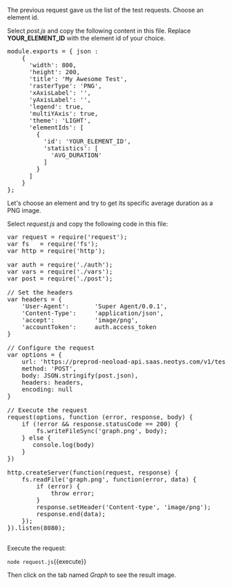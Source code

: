 
The previous request gave us the list of the test requests. Choose an element id.

Select *post.js* and copy the following content in this file. Replace **YOUR_ELEMENT_ID** with the element id of your choice.

<pre class="file" data-filename="post.js" data-target="replace">
module.exports = { json : 
    {
      'width': 800,
      'height': 200,
      'title': 'My Awesome Test',
      'rasterType': 'PNG',
      'xAxisLabel': '',
      'yAxisLabel': '',
      'legend': true,
      'multiYAxis': true,
      'theme': 'LIGHT',
      'elementIds': [
        {
          'id': 'YOUR_ELEMENT_ID',
          'statistics': [
            'AVG_DURATION'
          ]
        }
      ]
    }
};
</pre>

Let's choose an element and try to get its specific average duration as a PNG image.

Select *request.js* and copy the following code in this file:

<pre class="file" data-filename="request.js" data-target="replace">var request = require('request');
var fs   = require('fs');
var http = require('http');

var auth = require('./auth');
var vars = require('./vars');
var post = require('./post');

// Set the headers
var headers = {
    'User-Agent':       'Super Agent/0.0.1',
    'Content-Type':     'application/json',
    'accept':           'image/png',
    'accountToken':     auth.access_token
} 

// Configure the request
var options = {
    url: 'https://preprod-neoload-api.saas.neotys.com/v1/tests/' + vars.test_id + '/graph',
    method: 'POST',
    body: JSON.stringify(post.json),
    headers: headers,
    encoding: null
}

// Execute the request
request(options, function (error, response, body) {
    if (!error && response.statusCode == 200) {
        fs.writeFileSync('graph.png', body);
    } else {
       console.log(body)
    }
})

http.createServer(function(request, response) {
    fs.readFile('graph.png', function(error, data) {  
        if (error) {
            throw error;
        }        
        response.setHeader('Content-type', 'image/png');
        response.end(data);
    });
}).listen(8080);

</pre>



Execute the request:

`node request.js`{{execute}}

Then click on the tab named *Graph* to see the result image.
